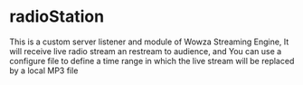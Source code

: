 # radioStation
This is a custom server listener and module of Wowza Streaming Engine, It will receive live radio stream an restream to audience, and You can use a configure file to define a time range in which the live stream will be replaced by a local MP3 file
